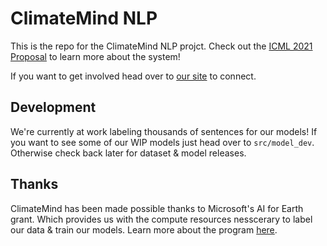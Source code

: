 # ClimateMind NLP

This is the repo for the ClimateMind NLP projct. Check out the [ICML 2021 Proposal](https://www.climatechange.ai/papers/icml2021/65) to learn more about the system!

If you want to get involved head over to [our site](https://climatemind.org/#get-involved) to connect.

## Development

We're currently at work labeling thousands of sentences for our models! If you want to see some of our WIP models just head over to `src/model_dev`. Otherwise check back later for dataset & model releases.

## Thanks

ClimateMind has been made possible thanks to Microsoft's AI for Earth grant. Which provides us with the compute resources nesscerary to label our data & train our models. Learn more about the program [here](https://www.microsoft.com/en-us/ai/ai-for-earth).


